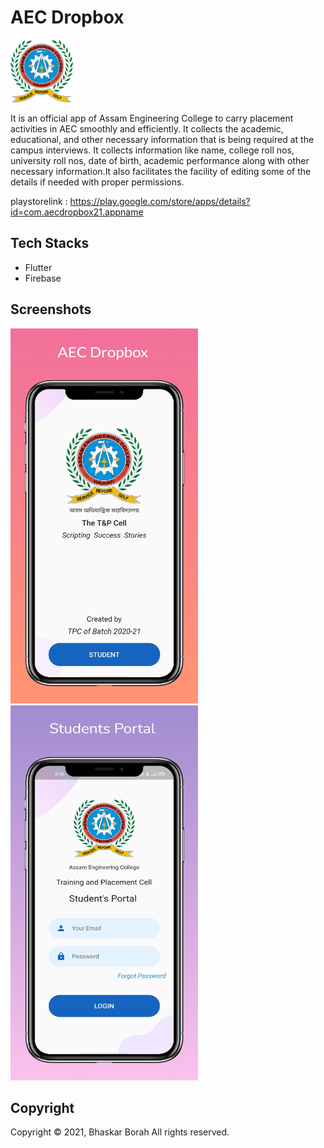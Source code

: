 # AEC Dropbox

<img src = "images/aec.png" height = 100, width = 100>

It is an official app of Assam Engineering College to carry placement activities in AEC smoothly and efficiently. It collects the academic, educational, and other necessary information that is being required at the campus interviews. It collects information like name, college roll nos, university roll nos, date of birth, academic performance along with other necessary information.It also facilitates the facility of editing some of the details if needed with proper permissions.

playstorelink : https://play.google.com/store/apps/details?id=com.aecdropbox21.appname

## Tech Stacks

- Flutter
- Firebase

## Screenshots

<img src = "screen_1.png" height = 600, width = 300>    <img src = "screen_2.png" height = 600, width = 300>


## Copyright

Copyright © 2021, Bhaskar Borah
All rights reserved.

